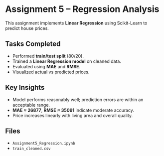 # Assignment 5 – Regression Analysis

This assignment implements **Linear Regression** using Scikit-Learn to predict house prices.

## Tasks Completed
- Performed **train/test split** (80/20).
- Trained a **Linear Regression model** on cleaned data.
- Evaluated using **MAE** and **RMSE**.
- Visualized actual vs predicted prices.

## Key Insights
- Model performs reasonably well; prediction errors are within an acceptable range.
- **MAE ≈ 26877**, **RMSE ≈ 35091** indicate moderate accuracy.
- Price increases linearly with living area and overall quality.

## Files
- `Assignment5_Regression.ipynb`
- `train_cleaned.csv`
